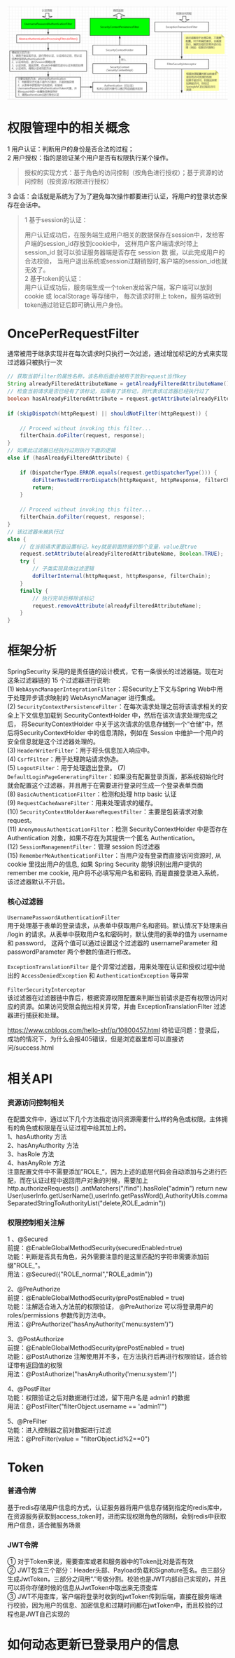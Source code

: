 ![img.png](images/SpringSecurity流程图.png)

# 权限管理中的相关概念
1 用户认证：判断用户的身份是否合法的过程；  
2 用户授权：指的是验证某个用户是否有权限执行某个操作。  
> 授权的实现方式：基于角色的访问控制（按角色进行授权）；基于资源的访问控制（按资源/权限进行授权）

3 会话：会话就是系统为了为了避免每次操作都要进行认证，将用户的登录状态保存在会话中。
> 1 基于session的认证：  
> 
> 用户认证成功后，在服务端生成用户相关的数据保存在session中，发给客户端的session_id存放到cookie中，
> 这样用户客户端请求时带上 session_id 就可以验证服务器端是否存在 session 数 据，以此完成用户的合法校验，
> 当用户退出系统或session过期销毁时,客户端的session_id也就无效了。  
> 2 基于token的认证：  
> 用户认证成功后，服务端生成一个token发给客户端，客户端可以放到 cookie 或 localStorage 等存储中，
> 每次请求时带上 token，服务端收到token通过验证后即可确认用户身份。

# OncePerRequestFilter
通常被用于继承实现并在每次请求时只执行一次过滤，通过增加标记的方式来实现过滤器只被执行一次  
```java
// 获取当前filter的属性名称，该名称后面会被用于放到request当作key
String alreadyFilteredAttributeName = getAlreadyFilteredAttributeName();
// 检查当前请求是否已经有了该标记，如果有了该标记，则代表该过滤器已经执行过了
boolean hasAlreadyFilteredAttribute = request.getAttribute(alreadyFilteredAttributeName) != null;

if (skipDispatch(httpRequest) || shouldNotFilter(httpRequest)) {

	// Proceed without invoking this filter...
	filterChain.doFilter(request, response);
}
// 如果此过滤器已经执行过则执行下面的逻辑
else if (hasAlreadyFilteredAttribute) {

	if (DispatcherType.ERROR.equals(request.getDispatcherType())) {
		doFilterNestedErrorDispatch(httpRequest, httpResponse, filterChain);
		return;
	}

	// Proceed without invoking this filter...
	filterChain.doFilter(request, response);
}
// 该过滤器未被执行过
else {
    // 在当前请求里面设置标记，key就是前面拼接的那个变量，value是true
	request.setAttribute(alreadyFilteredAttributeName, Boolean.TRUE);
	try {
        // 子类实现具体过滤逻辑
		doFilterInternal(httpRequest, httpResponse, filterChain);
	}
	finally {
        // 执行完毕后移除该标记
		request.removeAttribute(alreadyFilteredAttributeName);
	}
}
```

# 框架分析
SpringSecurity 采用的是责任链的设计模式，它有一条很长的过滤器链。现在对这条过滤器链的 15 个过滤器进行说明:  
(1) `WebAsyncManagerIntegrationFilter`：将Security上下文与Spring Web中用于处理异步请求映射的 WebAsyncManager 进行集成。  
(2) `SecurityContextPersistenceFilter`：在每次请求处理之前将该请求相关的安全上下文信息加载到 SecurityContextHolder 中，然后在该次请求处理完成之后，
将SecurityContextHolder 中关于这次请求的信息存储到一个“仓储”中，然后将SecurityContextHolder 中的信息清除，例如在 Session 中维护一个用户的安全信息就是这个过滤器处理的。  
(3) `HeaderWriterFilter`：用于将头信息加入响应中。  
(4) `CsrfFilter`：用于处理跨站请求伪造。  
(5) `LogoutFilter`：用于处理退出登录。 
(7) `DefaultLoginPageGeneratingFilter`：如果没有配置登录页面，那系统初始化时就会配置这个过滤器，并且用于在需要进行登录时生成一个登录表单页面  
(8) `BasicAuthenticationFilter`：检测和处理 http basic 认证  
(9) `RequestCacheAwareFilter`：用来处理请求的缓存。  
(10) `SecurityContextHolderAwareRequestFilter`：主要是包装请求对象 request。  
(11) `AnonymousAuthenticationFilter`：检测 SecurityContextHolder 中是否存在Authentication 对象，如果不存在为其提供一个匿名 Authentication。  
(12) `SessionManagementFilter`：管理 session 的过滤器    
(15) `RememberMeAuthenticationFilter`：当用户没有登录而直接访问资源时, 从 cookie 里找出用户的信息, 如果 Spring Security 能够识别出用户提供的 remember me cookie,
用户将不必填写用户名和密码, 而是直接登录进入系统，该过滤器默认不开启。  

### 核心过滤器
`UsernamePasswordAuthenticationFilter`  
用于处理基于表单的登录请求，从表单中获取用户名和密码。默认情况下处理来自 /login 的请求。从表单中获取用户名和密码时，默认使用的表单的值为 username 和 password，
这两个值可以通过设置这个过滤器的 usernameParameter 和 passwordParameter 两个参数的值进行修改。  

`ExceptionTranslationFilter`
是个异常过滤器，用来处理在认证和授权过程中抛出的 ```AccessDeniedException``` 和 ```AuthenticationException``` 等异常  

`FilterSecurityInterceptor`  
该过滤器在过滤器链中靠后，根据资源权限配置来判断当前请求是否有权限访问对应的资源。如果访问受限会抛出相关异常，并由 ExceptionTranslationFilter 过滤器进行捕获和处理。

https://www.cnblogs.com/hello-shf/p/10800457.html
待验证问题：登录后，成功的情况下，为什么会报405错误，但是浏览器里却可以直接访问/success.html

# 相关API
### 资源访问控制相关
在配置文件中，通过以下几个方法指定访问资源需要什么样的角色或权限。主体拥有的角色或权限是在认证过程中给其加上的。  
1、hasAuthority 方法  
2、hasAnyAuthority 方法  
3、hasRole 方法  
4、hasAnyRole 方法  
注意配置文件中不需要添加”ROLE_“，因为上述的底层代码会自动添加与之进行匹配，而在认证过程中返回用户对象的时候，需要加上  
http.authorizeRequests()
    .antMatchers("/find").hasRole("admin")
return new User(userInfo.getUserName(),userInfo.getPassWord(),AuthorityUtils.commaSeparatedStringToAuthorityList("delete,ROLE_admin"))

### 权限控制相关注解  
1 、@Secured  
前提：@EnableGlobalMethodSecurity(securedEnabled=true)  
功能：判断是否具有角色，另外需要注意的是这里匹配的字符串需要添加前缀"ROLE_"。  
用法：@Secured({"ROLE_normal","ROLE_admin"})  

2、@PreAuthorize  
前提：@EnableGlobalMethodSecurity(prePostEnabled = true)  
功能：注解适合进入方法前的权限验证， @PreAuthorize 可以将登录用户的 roles/permissions 参数传到方法中。  
用法：@PreAuthorize("hasAnyAuthority('menu:system')")  

3、@PostAuthorize  
前提：@EnableGlobalMethodSecurity(prePostEnabled = true)  
功能：@PostAuthorize 注解使用并不多，在方法执行后再进行权限验证，适合验证带有返回值的权限  
用法：@PostAuthorize("hasAnyAuthority('menu:system')")  

4、@PostFilter  
功能：权限验证之后对数据进行过滤，留下用户名是 admin1 的数据  
用法：@PostFilter("filterObject.username == 'admin1'")  

5、@PreFilter  
功能：进入控制器之前对数据进行过滤  
用法：@PreFilter(value = "filterObject.id%2==0")  

# Token
### 普通令牌
基于redis存储用户信息的方式，认证服务器将用户信息存储到指定的redis库中，在资源服务获取到access_token时，进而实现权限角色的限制，会到redis中获取用户信息，适合微服务场景

### JWT令牌
① 对于Token来说，需要查库或者和服务器中的Token比对是否有效  
② JWT包含三个部分：Header头部、Payload负载和Signature签名。由三部分生成JwtToken，三部分之间用“.”号做分割。校验也是JWT内部自己实现的，并且可以将你存储时候的信息从JwtToken中取出来无须查库  
③ JWT不用查库，客户端将登录时收到的jwtToken传到后端，直接在服务端进行校验，因为用户的信息、加密信息和过期时间都在jwtToken中，而且校验的过程也是JWT自己实现的





# 如何动态更新已登录用户的信息
